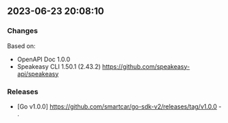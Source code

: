 

## 2023-06-23 20:08:10
### Changes
Based on:
- OpenAPI Doc 1.0.0 
- Speakeasy CLI 1.50.1 (2.43.2) https://github.com/speakeasy-api/speakeasy
### Releases
- [Go v1.0.0] https://github.com/smartcar/go-sdk-v2/releases/tag/v1.0.0 - .